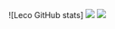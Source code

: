 
![Leco GitHub stats] <img src="https://github-readme-stats.vercel.app/api?username=LecoSchmittElias&show_icons=true&theme=tokyonight"/> <img src="https://github-readme-stats-eight-theta.vercel.app/api/top-langs/ username=LecoSchmittElias&layout=compact&langs_count=8&theme=tokyonight&include_all_commits=true&count_private=true"/>
